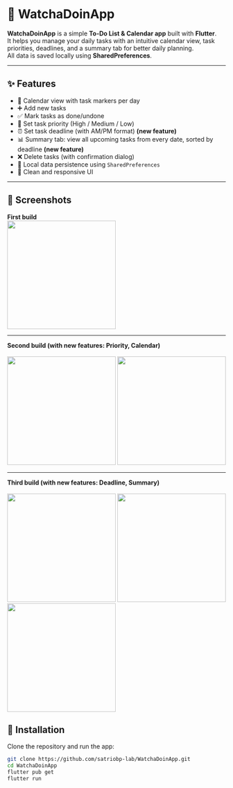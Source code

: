 # 📝 WatchaDoinApp

**WatchaDoinApp** is a simple **To-Do List & Calendar app** built with **Flutter**.  
It helps you manage your daily tasks with an intuitive calendar view, task priorities, deadlines, and a summary tab for better daily planning.  
All data is saved locally using **SharedPreferences**.

---

## ✨ Features
- 📆 Calendar view with task markers per day  
- ➕ Add new tasks  
- ✅ Mark tasks as done/undone  
- 🎯 Set task priority (High / Medium / Low)  
- ⏰ Set task deadline (with AM/PM format) **(new feature)**  
- 📊 Summary tab: view all upcoming tasks from every date, sorted by deadline **(new feature)**  
- ❌ Delete tasks (with confirmation dialog)  
- 💾 Local data persistence using `SharedPreferences`  
- 🎨 Clean and responsive UI  

---

## 📸 Screenshots

**First build**
<br>
<img src="https://github.com/user-attachments/assets/ff3d5956-269f-4428-8cee-d63aa2a4461b" width="250" />

---

**Second build (with new features: Priority, Calendar)**  
<br>
<img src="https://github.com/user-attachments/assets/7953e01d-f682-44f2-823c-691e23d28071" width="250" />
<img src="https://github.com/user-attachments/assets/5e65f946-156e-4998-832a-862e33078d90" width="250" />

---

**Third build (with new features: Deadline, Summary)**  
<br>
<img src="![WhatsApp Image 2025-08-23 at 23 53 53_a5c10397](https://github.com/user-attachments/assets/3d1a47fc-37fe-49cf-bdac-b5534671f2ac)
" width="250" />
<img src="![WhatsApp Image 2025-08-23 at 23 51 58_d39ce99b](https://github.com/user-attachments/assets/7b2be34c-27e7-467d-9cc9-a90ee4fbfafa)
" width="250" />
<img src="![WhatsApp Image 2025-08-23 at 23 53 55_fbe39aa3](https://github.com/user-attachments/assets/2539af37-3875-4a97-b6dc-770dc686b575)
" width="250" />

## 🚀 Installation

Clone the repository and run the app:

```bash
git clone https://github.com/satriobp-lab/WatchaDoinApp.git
cd WatchaDoinApp
flutter pub get
flutter run
